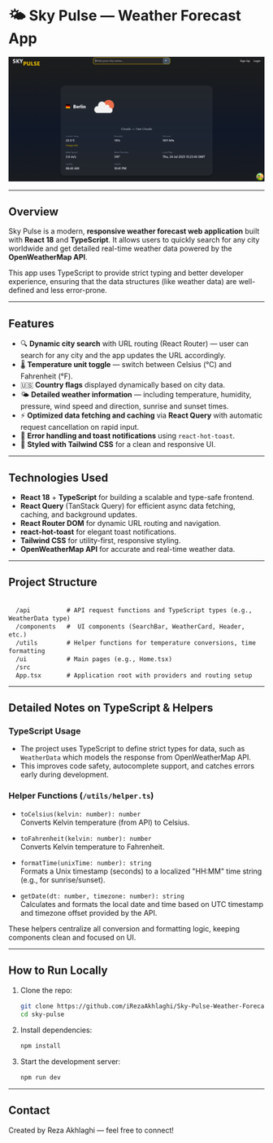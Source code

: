 
# 🌤️ Sky Pulse — Weather Forecast App

![Sky Pulse Preview](./images/preview.png)

---

## Overview

Sky Pulse is a modern, **responsive weather forecast web application** built with **React 18** and **TypeScript**. It allows users to quickly search for any city worldwide and get detailed real-time weather data powered by the **OpenWeatherMap API**.

This app uses TypeScript to provide strict typing and better developer experience, ensuring that the data structures (like weather data) are well-defined and less error-prone.

---

## Features

- 🔍 **Dynamic city search** with URL routing (React Router) — user can search for any city and the app updates the URL accordingly.
- 🌡️ **Temperature unit toggle** — switch between Celsius (°C) and Fahrenheit (°F).
- 🇺🇸 **Country flags** displayed dynamically based on city data.
- 🌤️ **Detailed weather information** — including temperature, humidity, pressure, wind speed and direction, sunrise and sunset times.
- ⚡ **Optimized data fetching and caching** via **React Query** with automatic request cancellation on rapid input.
- 🔔 **Error handling and toast notifications** using `react-hot-toast`.
- 🎨 **Styled with Tailwind CSS** for a clean and responsive UI.

---

## Technologies Used

- **React 18** + **TypeScript** for building a scalable and type-safe frontend.
- **React Query** (TanStack Query) for efficient async data fetching, caching, and background updates.
- **React Router DOM** for dynamic URL routing and navigation.
- **react-hot-toast** for elegant toast notifications.
- **Tailwind CSS** for utility-first, responsive styling.
- **OpenWeatherMap API** for accurate and real-time weather data.

---

## Project Structure

```

  /api          # API request functions and TypeScript types (e.g., WeatherData type)
  /components   #  UI components (SearchBar, WeatherCard, Header, etc.)
  /utils        # Helper functions for temperature conversions, time formatting
  /ui           # Main pages (e.g., Home.tsx)
  /src
  App.tsx       # Application root with providers and routing setup
```

---

## Detailed Notes on TypeScript & Helpers

### TypeScript Usage

- The project uses TypeScript to define strict types for data, such as `WeatherData` which models the response from OpenWeatherMap API.
- This improves code safety, autocomplete support, and catches errors early during development.

### Helper Functions (`/utils/helper.ts`)

- `toCelsius(kelvin: number): number`  
  Converts Kelvin temperature (from API) to Celsius.

- `toFahrenheit(kelvin: number): number`  
  Converts Kelvin temperature to Fahrenheit.

- `formatTime(unixTime: number): string`  
  Formats a Unix timestamp (seconds) to a localized "HH:MM" time string (e.g., for sunrise/sunset).

- `getDate(dt: number, timezone: number): string`  
  Calculates and formats the local date and time based on UTC timestamp and timezone offset provided by the API.

These helpers centralize all conversion and formatting logic, keeping components clean and focused on UI.

---

## How to Run Locally

1. Clone the repo:
   ```bash
   git clone https://github.com/iRezaAkhlaghi/Sky-Pulse-Weather-Forecast-App.git   
   cd sky-pulse
   ```

2. Install dependencies:
   ```bash
   npm install
   ```

3. Start the development server:
   ```bash
   npm run dev
   ```

---



## Contact

Created by Reza Akhlaghi — feel free to connect!


